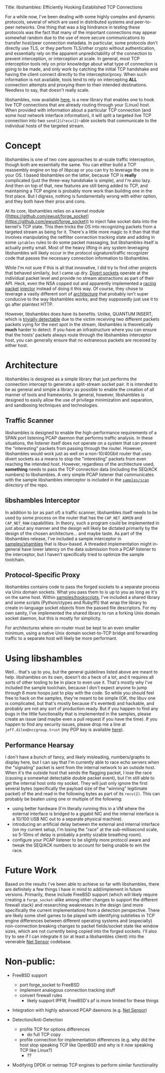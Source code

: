 Title: libshambles: Efficiently Hooking Established TCP Connections

For a while now, I've been dealing with some highly complex and dynamic
protocols, several of which are used in distributed systems and peer-to-peer
networks. One thing that was a big hindrance in testing these protocols was
the fact that many of the important connections may appear somewhat random due
to the use of more secure communications to transfer host/peer connection
metadata. In particular, some protocols don't directly use TLS, or they perform
TLS/other crypto without authentication, and essentially rely on the apparent
unpredictability of the connection to prevent interception, or interception at
scale. In general, most TCP interception tools rely on prior knowledge about
what type of connection is going to be made, and only work by catching the
initial TCP handshake and having the client connect directly to the
interceptor/proxy. When such information is not available, tools tend to rely
on intercepting **ALL** connection attempts and proxying them to their intended
destinations. Needless to say, that doesn't really scale.

libshambles, now available
[here](FILLIN),
is a new library that enables one to hook live TCP connections that are already
routing through your (Linux) host. When provided with information about a
particular TCP connection (and some host network interface information), it
will split a targeted live TCP connection into two `send(2)`/`recv(2)`-able
sockets that communicate to the individual hosts of the targeted stream.


# Concept
libshambles is one of two core approaches to at-scale traffic interception,
though both are essentially the same. You can either build a TCP reassembly
engine on top of libpcap or you can try to leverage the one in your OS. I
based libshambles on the latter, because TCP is **really** complicated (just
the three-way handshake is simple), and I'm also lazy. And then on top of that,
new features are still being added to TCP, and maintaining a TCP engine is
probably more work than building one in the first place. But I digress, nothing
is fundamentally wrong with either option, and they both have their pros and
cons.

At its core, libshambles relies on a kernel module
([https://github.com/ewust/forge_socket](https://github.com/ewust/forge_socket))
to inject fake socket data into the
kernel's TCP state. This then tricks the OS into recognizing packets from a
targeted stream as being for it. There's a little more magic to it than that
that involves manipulating the netfilter connection tracking state and adding
in some `iptables` rules to do some packet massaging, but libshambles itself is
actually pretty small. Most of the heavy lifting in any system leveraging
libshambles will likely occur in the protocol signature/traffic recognizer code
that passes the necessary connection information to libshambles.

While I'm not sure if this is all that innovative, I did try to find other
projects that behaved similarly, but I came up dry.
[Divert sockets](https://www.freebsd.org/cgi/man.cgi?query=divert)
operate at the individual packet level and provide no stream abstractions as
part of their API. Heck, even the NSA copped out and apparently implemented a
[racing](http://blog.fox-it.com/2015/04/20/deep-dive-into-quantum-insert/)
[packet](http://arstechnica.com/information-technology/2013/11/quantum-of-pwnness-how-nsa-and-gchq-hacked-opec-and-others/)
[injector](https://www.schneier.com/blog/archives/2013/10/how_the_nsa_att.html)
instead of doing it this way. Of course, they chose to leverage a vastly
different sort of
[architecture](https://www.eff.org/files/2014/04/09/20140312-intercept-quantum_insert_diagrams.pdf)
that probably isn't super conducive to the way libshambles works; and they
supposedly just use it to go after plaintext HTTP.

However, libshambles does have its benefits. Unlike, QUANTUM INSERT, which
is
[trivially detectable](http://blog.fox-it.com/2015/04/20/deep-dive-into-quantum-insert/)
due to the victim receiving two different packets packets vying for the next spot
in the stream, libshambles is theoretically **much** harder to detect. If you
have an infrastructure where you can ensure that the hosts' packets always
route through the libshambles interceptor host, you can generally ensure that
no extraneous packets are received by either host.


# Architecture
libshambles is designed as a simple library that just performs the connection
intercept to generate a split-stream socket pair. It is intended to be as
general and simple a library as possible to enable the creation of all manner
of tools and frameworks. In general, however, libshambles is designed to easily
allow the use of privilege minimization and separation, and sandboxing
techniques and technologies.

## Traffic Scanner
libshambles is designed to enable the high-performance requirements of a SPAN
port listening PCAP daemon that performs traffic analysis. In these situations,
the listener itself does not operate on a system that can prevent the
"interesting" packets from passing through the router. However, libshambles
would work just as well on a non-10/40Gbit router that uses divert sockets as
a means to stop the "interesting" packets from even reaching the intended host.
However, regardless of the architecture used, **something** needs to pass the
TCP connection data (including the SEQ/ACK numbers) to libshambles. A very
simple PCAP listener that communicates with the sample libshambles interceptor
is included in the
[`samples/scan`](FILLIN)
directory of the repo.

## libshambles Interceptor
In addition to (or as part of) a traffic scanner, libshambles itself needs to
be used by some process on the router that has the `CAP_NET_ADMIN` and
`CAP_NET_RAW` capabilities. In theory, such a program could be implemented in
just about any manner and the design will likely be dictated primarily by
the design of the chosen architecture... and maybe taste. As part of the
libshambles release, I've included a sample interceptor in
[samples/shambles](FILLIN) that is libuv-based. A threaded implementation might
in-general have lower latency on the data submission from a PCAP listener to
the interceptor, but I haven't specifically tried to optimize the sample
toolchain.

## Protocol-Specific Proxy
libshambles contains code to pass the forged sockets to a separate process via
Unix domain sockets. What you pass them to is up to you as long as it's on the
same host. Within
[samples/hookscripts](fillin),
I've included a shared library and some scripts (Python/ctypes and Ruby/ffi)
that wrap the library to create in-language socket objects from the passed file
descriptors. For my own sanity, I've implemented the shared library to run a
forking Unix domain socket daemon, but this is mostly for simplicity.

For architectures where on-router must be kept to an even smaller minimum,
using a native Unix domain socket-to-TCP bridge and forwarding traffic to a
separate host will likely be more performant.


# Using libshambles

Well... that's up to you, but the general guidelines listed above are meant to
help. libshambles on its own, doesn't do a heck of a lot, and it requires all
sorts of other tooling to be in place to even use it. That's mostly why I've
included the sample toolchain, because I don't expect anyone to jump through 6
more hoops just to play with the code. So while you should feel free to hack on
the samples, they're meant to be simple (OK, the libuv one is complicated, but
that's mostly because it's evented) and hackable, and probably are not any sort
of production ready. But if you happen to find any bugs in the little
functionality that is implemented in the samples, please create an issue (and
maybe even a pull request if you have the time). If you happen to find any
security issues, please drop me a line at `jeff.dileo@nccgroup.trust` (my PGP
key is available [here](https://isecpartners.github.io/keys/jdileo.asc)).

## Performance Hearsay

I don't have a bunch of fancy, and likely misleading, numbers/graphs to display
here, but I can say that I'm currently able to race echo servers when the
"signaling" packet is sent from the internal network to an outside host. When
it's the outside host that sends the flagging packet, I lose the race (causing
a somewhat detectable double packet event), but I'm still able to get the
internal host onto my socket. They will just only ignore the first several
bytes (specifically the payload size of the "winning" legitimate packet) of the
and read in the following bytes as part of its `recv(2)`. This can probably be
beaten using one or multiple of the following:
- using better hardware (I'm literally running this in a VM where the external
  interface is bridged to a gigabit NIC and the internal interface is a 10/100
  USB NIC out to a separate physical machine).
- introducing an artificial delay between the external and internal interface
  (on my current setup, I'm losing the "race" at the sub-millisecond scale, so
  5-10ms of delay is probably a pretty sizable breathing room).
- configure your PCAP listener to be slightly more protocol aware and tweak the
  SEQ/ACK numbers to account for being unable to win the race.

# Future Work

Based on the results I've been able to achieve so far with libshambles, there
are definitely a few things I have in mind to add/implement in future versions.
Primarily, these include FreeBSD support (which will likely require creating a
`forge_socket`-alike among other changes to support the different firewall
stack) and researching weaknesses in the design (and more specifically the
current implementation) from a detection perspective. There are likely some
shell games to be played with identifying subtleties in TCP engine differences
between different operating systems and (especially) non-connection breaking
changes to packet fields/socket state like window sizes, which are not
currently being copied into the forged sockets. I'll also try to see if I can
integrate it (or at least a libshambles client) into the venerable
[Net Sensor](https://isis.poly.edu/~bk/netsensor/) codebase.


# Non-public:
- FreeBSD support
    - port forge_socket to FreeBSD
    - implement analogous connection tracking stuff
    - convert firewall rules
        - likely support IPFW, FreeBSD's pf is more limited for these things

- Integration with highly advanced PCAP daemons
  (e.g. [Net Sensor](https://isis.poly.edu/~bk/netsensor/))

- Detection/Anti-Detection
    - profile TCP for options differences
        - do full TCP copy
    - profile connection for implementation differences (e.g. why did the host
      stop speaking TCP like OpenBSD and why is it now speaking TCP like
      Linux?)
        - ??

- Modifying DPDK or netmap TCP engines to perform similar functionality
